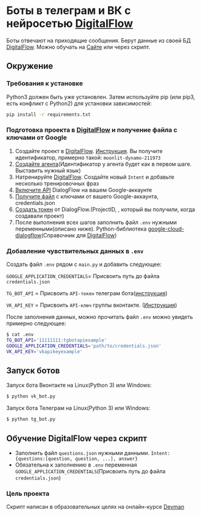 # Боты в телеграм и ВК с нейросетью [DigitalFlow](https://dialogflow.cloud.google.com/#/getStarted)

Боты отвечают на приходящие сообщения. Берут данные из своей БД [DigitalFlow](https://dialogflow.cloud.google.com/#/getStarted). Можно обучать на [Сайте](https://dialogflow.cloud.google.com/#/getStarted) или через скрипт.

## Окружение

### Требования к установке

Python3 должен быть уже установлен. Затем используйте pip (или pip3, есть конфликт с Python2) для установки
зависимостей:

```bash
pip install -r requirements.txt
```
### Подготовка проекта в [DigitalFlow](https://dialogflow.cloud.google.com/#/getStarted) и получение файла с ключами от Google

1) Создайте проект в [DigitalFlow](https://dialogflow.cloud.google.com/#/getStarted). [Инструкция](https://cloud.google.com/dialogflow/es/docs/quick/setup). Вы получите идентификатор, примерно такой:
`moonlit-dynamo-211973`
2) [Создайте агента](https://cloud.google.com/dialogflow/es/docs/quick/build-agent)(Идентификатор у агента будет как в первом шаге. Выставить нужный язык) 
3) Натренируйте [DigitalFlow](https://dialogflow.cloud.google.com/#/getStarted). Создайте новый `Intent` и добавьте несколько тренировочных фраз
4) [Включите API](https://cloud.google.com/dialogflow/es/docs/quick/setup#api) DialogFlow на вашем Google-аккаунте
5) [Получите файл](https://cloud.google.com/dialogflow/es/docs/quick/setup#sdk) с ключами от вашего Google-аккаунта, credentials.json
6) [Создать токен](https://cloud.google.com/docs/authentication/api-keys) от DialogFlow.(ProjectID, , который вы получили, когда создавали проект)
7) После выполнения всех шагов заполнить файл `.env` нужными переменными(описано ниже). Python-библиотека [google-cloud-dialogflow](https://cloud.google.com/dialogflow/es/docs/reference/libraries/python)(Справочник для [DigitalFlow](https://dialogflow.cloud.google.com/#/getStarted)) 


### Добавление чувствительных данных в `.env`

Создать файл `.env` рядом с `main.py` и добавить следующее:

`GOOGLE_APPLICATION_CREDENTIALS`= Присвоить путь до файла `credentials.json`

`TG_BOT_API` = Присвоить `API-токен` телеграм бота([инструкция](https://robochat.io/docs/kak-sozdat-chat-bota-v-telegram/))

`VK_API_KEY` = Присвоить `API-ключ` группы вконтакте. ([Инструкция](https://pechenek.net/social-networks/vk/api-vk-poluchaem-klyuch-dostupa-token-gruppy/))

После заполнения данных, можно прочитать файл `.env` можно увидеть примерно следующее:

```bash
$ cat .env
TG_BOT_API='11111111:tgbotapiexample'
GOOGLE_APPLICATION_CREDENTIALS='path/to/credentials.json'
VK_API_KEY='vkapikeyexample'
```

## Запуск ботов

Запуск бота Вконтакте на Linux(Python 3) или Windows:

```bash
$ python vk_bot.py
```

Запуск бота Телеграм на Linux(Python 3) или Windows:

```bash
$ python tg_bot.py
```

## Обучение DigitalFlow через скрипт

- Заполнить файл `questions.json` нужными данными. `Intent: {questions:[question, question, ...], answer}`
- Обязательна к заполнению в `.env` переменная `GOOGLE_APPLICATION_CREDENTIALS`(Присвоить путь до файла `credentials.json`)

### Цель проекта

Скрипт написан в образовательных целях на онлайн-курсе [Devman](https://dvmn.org)
